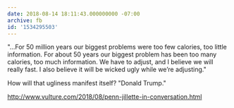 ```yaml
---
date: 2018-08-14 18:11:43.000000000 -07:00
archive: fb
id: '1534295503'
---
```


"…For 50 million years our biggest problems were too few calories, too little information. For about 50 years our biggest problem has been too many calories, too much information. We have to adjust, and I believe we will really fast. I also believe it will be wicked ugly while we’re adjusting."

How will that ugliness manifest itself?
"Donald Trump."

http://www.vulture.com/2018/08/penn-jillette-in-conversation.html
